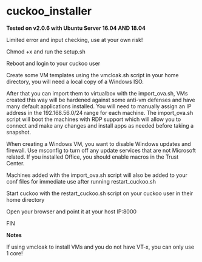 # cuckoo_installer

**Tested on v2.0.6 with Ubuntu Server 16.04 AND 18.04**

Limited error and input checking, use at your own risk!

Chmod +x and run the setup.sh

Reboot and login to your cuckoo user

Create some VM templates using the vmcloak.sh script in your home directory, you will need a local copy of a Windows ISO.

After that you can import them to virtualbox with the import_ova.sh, VMs created this way will be hardened against
some anti-vm defenses and have many default applications installed. You will need to manually assign an IP address 
in the 192.168.56.0/24 range for each machine. The import_ova.sh script will boot the machines with RDP support which 
will allow you to connect and make any changes and install apps as needed before taking a snapshot.

When creating a Windows VM, you want to disable Windows updates and firewall. Use msconfig to turn off any update services that are not Microsoft related. If you installed Office, you should enable macros in the Trust Center. 

Machines added with the import_ova.sh script will also be added to your conf files for immediate use after running restart_cuckoo.sh

Start cuckoo with the restart_cuckoo.sh script on your cuckoo user in their home directory

Open your browser and point it at your host IP:8000

FIN

**Notes**

If using vmcloak to install VMs and you do not have VT-x, you can only use 1 core!
